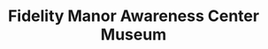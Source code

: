 ---
layout: repo
title: "Fidelity Manor Awareness Center Museum"
id: 16913
permalink: repos/16913/
---